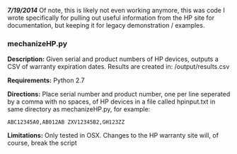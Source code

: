 ***7/19/2014*** Of note, this is likely not even working anymore, this was code I wrote specifically for pulling out useful information from the HP site for documentation, but keeping it for legacy demonstration / examples.

### mechanizeHP.py

**Description:**
Given serial and product numbers of HP devices, outputs a CSV of warranty expiration dates. Results are created in:
/output/results.csv

**Requirements:**
Python 2.7

**Directions:**
Place serial number and product number, one per line seperated by a comma with no spaces, of HP devices in a file called hpinput.txt in same directory as mechanizeHP.py, for example:

`ABC12345A0,AB012AB
ZXV12345B2,GH123ZZ`

**Limitations:**
Only tested in OSX. Changes to the HP warranty site will, of course, break the script

